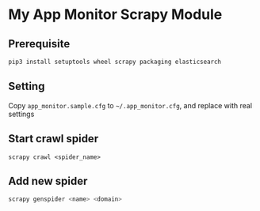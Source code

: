 # My App Monitor Scrapy Module

## Prerequisite

```sh
pip3 install setuptools wheel scrapy packaging elasticsearch
```

## Setting

Copy `app_monitor.sample.cfg` to `~/.app_monitor.cfg`, and replace with real settings

## Start crawl spider

`scrapy crawl <spider_name>`

## Add new spider

```sh
scrapy genspider <name> <domain>
```
